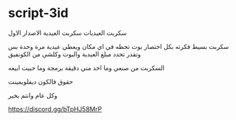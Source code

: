 # script-3id
سكربت العيديات
سكربت العيدية الاصدار الاول

سكربت بسيط فكرته بكل اختصار بوت تحطه في اي مكان ويعطي عيدية مرة وحدة بس وتقدر تحدد مبلغ العيدية والبوت وكلشي من الكونفيق

السكربت من صنعي وما اخد مني دقيقة برمجة وما حبيت ابيعه

حقوق فالكون ديفلوبمينت

وكل عام وانتم بخير

https://discord.gg/bTpHJ58MrP
